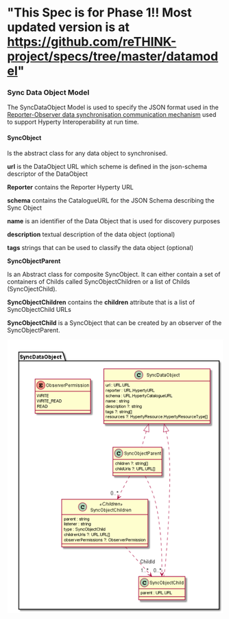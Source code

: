 "This Spec is for Phase 1!! Most updated version is at https://github.com/reTHINK-project/specs/tree/master/datamodel" 
========== 
### Sync Data Object Model

The SyncDataObject Model is used to specify the JSON format used in the [Reporter-Observer data synchronisation communication mechanism](../../manuals/p2p-data-sync.md) used to support Hyperty Interoperability at run time.

#### SyncObject

Is the abstract class for any data object to synchronised.

**url** is the DataObject URL which scheme is defined in the json-schema descriptor of the DataObject

**Reporter** contains the Reporter Hyperty URL

**schema** contains the CatalogueURL for the JSON Schema describing the Sync Object

**name** is an identifier of the Data Object that is used for discovery purposes

**description** textual description of the data object (optional)

**tags** strings that can be used to classify the data object (optional)

**SyncObjectParent**

Is an Abstract class for composite SyncObject. It can either contain a set of containers of Childs called  SyncObjectChildren or a list of Childs (SyncOjectChild).



**SyncObjectChildren** contains the **children** attribute that is a list of SyncObjectChild URLs

**SyncObjectChild** is a SyncObject that can be created by an observer of the SyncObjectParent.



![Sync Data Object Model](SyncDataObject.png)

